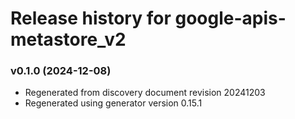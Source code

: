 # Release history for google-apis-metastore_v2

### v0.1.0 (2024-12-08)

* Regenerated from discovery document revision 20241203
* Regenerated using generator version 0.15.1

